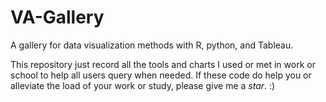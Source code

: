 # VA-Gallery
A gallery for data visualization methods with R, python, and Tableau.

This repository just record all the tools and charts I used or met in work or school to help all users query when needed. 
If these code do help you or alleviate the load of your work or study, please give me a *star*. :)

